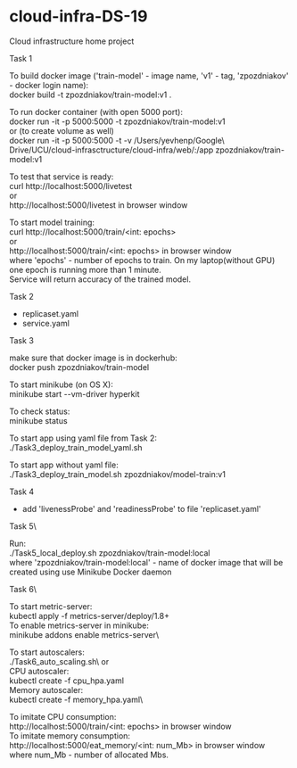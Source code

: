 # cloud-infra-DS-19
Cloud infrastructure home project

Task 1

To build docker image ('train-model' - image name, 'v1' - tag, 'zpozdniakov' - docker login name):\
docker build -t zpozdniakov/train-model:v1 .

To run docker container (with open 5000 port):\
docker run -it -p 5000:5000 -t zpozdniakov/train-model:v1\
or (to create volume as well)\
docker run -it -p 5000:5000 -t -v /Users/yevhenp/Google\ Drive/UCU/cloud-infrasctructure/cloud-infra/web/:/app  zpozdniakov/train-model:v1

To test that service is ready:\
curl http://localhost:5000/livetest\
or\
http://localhost:5000/livetest in browser window

To start model training:\
curl http://localhost:5000/train/<int: epochs>\
or\
http://localhost:5000/train/<int: epochs> in browser window\
where 'epochs' - number of epochs to train. On my laptop(without GPU) one epoch is running more than 1 minute.\
Service will return accuracy of the trained model. 

Task 2

 - replicaset.yaml
 - service.yaml

Task 3

make sure that docker image is in dockerhub:\
docker push zpozdniakov/train-model

To start minikube (on OS X):\
minikube start --vm-driver hyperkit

To check status:\
minikube status

To start app using yaml file from Task 2:\
./Task3_deploy_train_model_yaml.sh

To start app without yaml file:\
./Task3_deploy_train_model.sh zpozdniakov/model-train:v1

Task 4

- add 'livenessProbe' and 'readinessProbe' to file  'replicaset.yaml'

Task 5\

Run:\
./Task5_local_deploy.sh zpozdniakov/train-model:local\
where 'zpozdniakov/train-model:local' - name of docker image that will be created using use Minikube Docker daemon

Task 6\

To start metric-server:\
kubectl apply -f metrics-server/deploy/1.8+\
To enable metrics-server in minikube:\
minikube addons enable metrics-server\

To start autoscalers:\
./Task6_auto_scaling.sh\ 
or\
CPU autoscaler:\
kubectl create -f cpu_hpa.yaml\
Memory autoscaler:\
kubectl create -f memory_hpa.yaml\

To imitate CPU consumption:\
http://localhost:5000/train/<int: epochs> in browser window\
To imitate memory consumption:\
http://localhost:5000/eat_memory/<int: num_Mb> in browser window\
where num_Mb - number of allocated Mbs.

